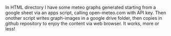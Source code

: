 In HTML directory I have some meteo graphs generated starting from a google sheet via an apps script, calling open-meteo.com with API key.
Then onother script writes graph-images in a google drive folder, then copies in github repository to enjoy the content via web browser.
It works, more or less!
